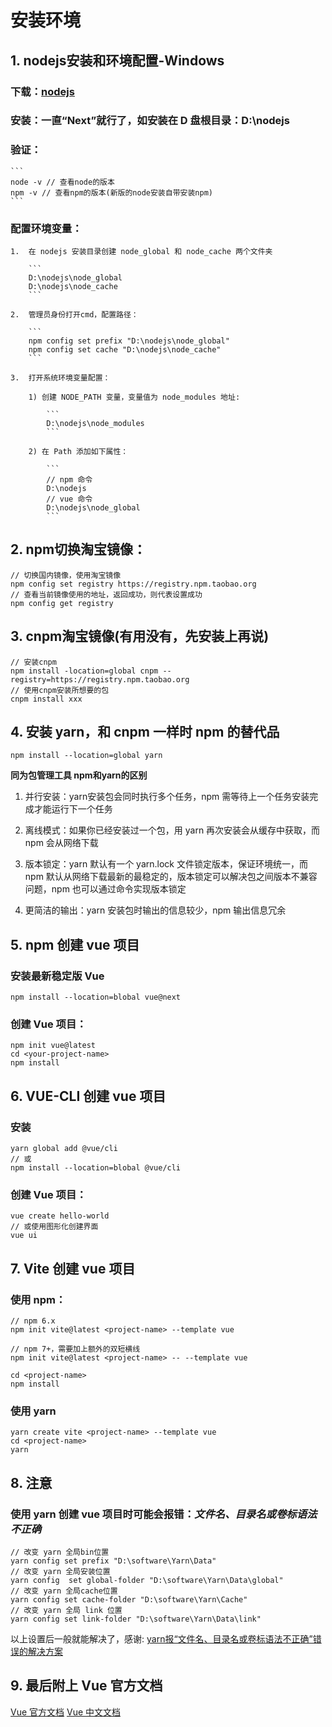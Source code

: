 # 安装环境

## 1. nodejs安装和环境配置-Windows

### 下载：[nodejs](https://nodejs.org/en/)

### 安装：一直“Next”就行了，如安装在 D 盘根目录：D:\nodejs

### 验证：

    ```
    node -v // 查看node的版本
    npm -v // 查看npm的版本(新版的node安装自带安装npm)
    ```

### 配置环境变量：

    1.  在 nodejs 安装目录创建 node_global 和 node_cache 两个文件夹

        ```
        D:\nodejs\node_global
        D:\nodejs\node_cache
        ```

    2.  管理员身份打开cmd，配置路径：

        ```
        npm config set prefix "D:\nodejs\node_global"
        npm config set cache "D:\nodejs\node_cache"
        ```

    3.  打开系统环境变量配置：

        1) 创建 NODE_PATH 变量，变量值为 node_modules 地址:
        
            ```
            D:\nodejs\node_modules
            ```

        2) 在 Path 添加如下属性：

            ```
            // npm 命令
            D:\nodejs
            // vue 命令
            D:\nodejs\node_global
            ```

## 2. npm切换淘宝镜像：

```
// 切换国内镜像，使用淘宝镜像
npm config set registry https://registry.npm.taobao.org
// 查看当前镜像使用的地址，返回成功，则代表设置成功
npm config get registry
```

## 3. cnpm淘宝镜像(有用没有，先安装上再说)

```
// 安装cnpm
npm install -location=global cnpm --registry=https://registry.npm.taobao.org
// 使用cnpm安装所想要的包
cnpm install xxx
```

## 4. 安装 yarn，和 cnpm 一样时 npm 的替代品

```
npm install --location=global yarn
```

**同为包管理工具 npm和yarn的区别**

1. 并行安装：yarn安装包会同时执行多个任务，npm 需等待上一个任务安装完成才能运行下一个任务
        
2. 离线模式：如果你已经安装过一个包，用 yarn 再次安装会从缓存中获取，而 npm 会从网络下载

3. 版本锁定：yarn 默认有一个 yarn.lock 文件锁定版本，保证环境统一，而 npm 默认从网络下载最新的最稳定的，版本锁定可以解决包之间版本不兼容问题，npm 也可以通过命令实现版本锁定

4. 更简洁的输出：yarn 安装包时输出的信息较少，npm 输出信息冗余

## 5. npm 创建 vue 项目

### 安装最新稳定版 Vue

```
npm install --location=blobal vue@next
```

### 创建 Vue 项目：

```
npm init vue@latest
cd <your-project-name>
npm install
```

## 6. VUE-CLI 创建 vue 项目

### 安装

```
yarn global add @vue/cli
// 或
npm install --location=blobal @vue/cli
```

### 创建 Vue 项目：

```
vue create hello-world
// 或使用图形化创建界面
vue ui
```

## 7. Vite 创建 vue 项目

### 使用 npm：

```
// npm 6.x
npm init vite@latest <project-name> --template vue

// npm 7+，需要加上额外的双短横线 
npm init vite@latest <project-name> -- --template vue

cd <project-name>
npm install
```

### 使用 yarn

```
yarn create vite <project-name> --template vue
cd <project-name>
yarn
```

## 8. 注意

### 使用 yarn 创建 vue 项目时可能会报错：*文件名、目录名或卷标语法不正确*

```
// 改变 yarn 全局bin位置
yarn config set prefix "D:\software\Yarn\Data"
// 改变 yarn 全局安装位置
yarn config  set global-folder "D:\software\Yarn\Data\global"
// 改变 yarn 全局cache位置
yarn config set cache-folder "D:\software\Yarn\Cache"
// 改变 yarn 全局 link 位置
yarn config set link-folder "D:\software\Yarn\Data\link"
```

以上设置后一般就能解决了，感谢: [yarn报“文件名、目录名或卷标语法不正确”错误的解决方案](https://juejin.cn/post/6844904111570190349)

## 9. 最后附上 Vue 官方文档

[Vue 官方文档](https://vuejs.org/guide/quick-start.html)
[Vue 中文文档](https://v3.cn.vuejs.org/guide/installation.html)
